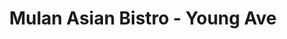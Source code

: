 ---
layout: place
title: "Mulan Asian Bistro - Young Ave"
permalink: /tennessee/memphis/mulan-asian-bistro-young-ave.html
stateAbbr: TN
stateName: Tennessee
cityName: Memphis
seo:
  name: "Mulan Asian Bistro - Young Ave"
  type: Restaurant
  links: null
description: "Looking for sushi in Memphis, Tennessee? Check out Mulan Asian Bistro - Young Ave for a delightful Japanese dining experience. Enjoy a variety of sushi and o..."
place_id: ChIJeeWY2FGHf4gRLHHHkajJMaM
photos:
  - name: >-
      places/ChIJeeWY2FGHf4gRLHHHkajJMaM/photos/AeeoHcLCB-G0ceGP_cijxwDYHFyOf8VjNgPdGOKnUCAYRYhqejxJXhUcHuTz0Fd0obgL-L_es3IP8dyiR607Q9mc9orT8tj0MJMBCB9B1J0WsNHuC9asvWWA6MU59p-jL-jwpq7HzTV0P5V4BADxTVzZOz9bLAqS-SMPDCD_Pp5cf72emcDHsY0uZk7uY9qZYZOx2RA6OSRYfpxnT5mzf-PW1RfMWvwaxXXDfp5YzgCZRAj9-xfYiwYrDmRdUOEwCS_-vS6P1T1lJr9JKaAudniU7Qiki6vKaiT17qrs7NFJ8qeKqqQxbGv6OOfKrKsU_LBfRQniEw9R1QbI8eVQK2aQRVKQSUGik-EKAHH9wy6CoULEduPM011UHly0BKWHybibObBE0-QQE8HtpcQjgxzo8XzJ-LOHKH-yt1mZ0ylZsJ2DRIbb
    widthPx: 4032
    heightPx: 3024
    authorAttributions:
      - displayName: Anthony Coley
        uri: https://maps.google.com/maps/contrib/113462159420206945194
        photoUri: >-
          https://lh3.googleusercontent.com/a-/ALV-UjW65iGjHk-0yBIAcfqsL0i9qGPAxIcW4R5fPDiFwvHnvlpAvLMZdA=s100-p-k-no-mo
    flagContentUri: >-
      https://www.google.com/local/imagery/report/?cb_client=maps_api_places.places_api&image_key=!1e10!2sCIHM0ogKEICAgICB7vbQ2wE&hl=en-US
    googleMapsUri: >-
      https://www.google.com/maps/place//data=!3m4!1e2!3m2!1sCIHM0ogKEICAgICB7vbQ2wE!2e10!4m2!3m1!1s0x887f8751d898e579:0xa331c9a891c7712c
  - name: >-
      places/ChIJeeWY2FGHf4gRLHHHkajJMaM/photos/AeeoHcInGlXltJaNWSAkADcTUXPrR6xK7XtPd_w10B_hKHFHTZIKMn_xmhi9IhbD59uXlzhrbef9blWaTf4y11x-iTUYjP_Pu_R3iLoLhR_qjnDEr8xKVtw2UjjI47Cl2at18JWRS0CpIzMSM6uOPE3nj6YNp3pPAzGZzLhmKi39S3Xrem2wCaFxQDCEzVZ_E3NRclanZMR12Wzboymj2Vo0pyTL900J73NJ6TxfUykWKirgyjeUcvoK5LidFDskTwLD4ybHX6Cnf23hHeodHy1KhUEylRjgXsoglWLMNaDgzg77KmFXs4p_826oAEdRr21dAOe52nBAWqZQ6XOppJIqnMZnirUgFjFQWWsqBT5PHgZ9mjZLIq3iaoF2aW-62ohnUiYZJr3LngMxdlINMm3GnG_ir4tOPTtD6eJw_hA4q7_jexM
    widthPx: 4000
    heightPx: 3000
    authorAttributions:
      - displayName: B. Cochran
        uri: https://maps.google.com/maps/contrib/105307304005844886045
        photoUri: >-
          https://lh3.googleusercontent.com/a-/ALV-UjWfPW1D9MPBFzhhvQzxIlb71lZRiWbJX7ANTegJss2UxQGSHYWMOA=s100-p-k-no-mo
    flagContentUri: >-
      https://www.google.com/local/imagery/report/?cb_client=maps_api_places.places_api&image_key=!1e10!2sCIHM0ogKEICAgICHl7CK-gE&hl=en-US
    googleMapsUri: >-
      https://www.google.com/maps/place//data=!3m4!1e2!3m2!1sCIHM0ogKEICAgICHl7CK-gE!2e10!4m2!3m1!1s0x887f8751d898e579:0xa331c9a891c7712c
  - name: >-
      places/ChIJeeWY2FGHf4gRLHHHkajJMaM/photos/AeeoHcI-U7GlEiYSLVRKgoZKjXzAp-_4up0wDYCRX-O1xEvBfJHfxUq-IZc7JU94RcwFt_AQbl20XFqHTD4M9X4i_64RtZ8cBd-XBPB715T_VShxV6j0NUb_ZsPP_vf7zgYk3rIYRiBtazCh433D4dISg_pYWLzR7QoGZCy_kP9n5g57HTiy2rToNko1WvodMZylYkhjYswi6Bjsl--aKbILJ5pwSOf_qbGjXhkM7wwxxU7nQAc1oLznnuLze8sG5FyD0mfteyQfE949OLJkie7wvt4ElfYlnlCrAXhSOe8b8O1o0yy33wCIvaD6EsN8kzWT5e43_w2MEK3YGtfovCuC0W49XlssOmOYeN3yQ1ak2Ko76jLx80vMaySyTV3FrMhrvM_mEmpR7mGVTEiqS0YjwC5AzNrI9Yvk2hzQ3GhKNQfednk
    widthPx: 4000
    heightPx: 2690
    authorAttributions:
      - displayName: Sonja Warmath
        uri: https://maps.google.com/maps/contrib/114034368605734520950
        photoUri: >-
          https://lh3.googleusercontent.com/a-/ALV-UjUFZOGXY-mIOoNSSurSUjJ3pv067s5osaKa14HY4HYTjByViGA6bw=s100-p-k-no-mo
    flagContentUri: >-
      https://www.google.com/local/imagery/report/?cb_client=maps_api_places.places_api&image_key=!1e10!2sCIHM0ogKEICAgMCQsqqH_gE&hl=en-US
    googleMapsUri: >-
      https://www.google.com/maps/place//data=!3m4!1e2!3m2!1sCIHM0ogKEICAgMCQsqqH_gE!2e10!4m2!3m1!1s0x887f8751d898e579:0xa331c9a891c7712c
  - name: >-
      places/ChIJeeWY2FGHf4gRLHHHkajJMaM/photos/AeeoHcIez6Rs-UJ9Ghl75ddb5w6HC2xhVG2EFtIVNA3UJKoKKnUz8UeqTsgsp3SxtWrDyrvmDcLlu9WNUi2uyrP3VJv5e9FbXXCq_oSr2Yqjf4bkl0wF2OlPFsfFJOT5IdcJUO2oEuPiKot7q2Q-xKYd_aBxOCWAiXAt6-MgR27vZ2lleYx3V_zyWKLSuKjikfZPVq31RViXqYKYrC5H8cIhPKaM9uQTThY8ErymwSUYLP7jWIx7Rd416nIBuuat8QGWjOR2DKelDaD6VISD34JeG5fJYdN36hA3du483RH5tNLLhicvoS5stYh0XAyPZGNGuZd0x_7XBbb_5VAv2RaFrOwt6qWMXa5fv6af3WQ6TbMIEFT5eMD5bj5bFWgBDVBl8Qx9__X6Wq3EP3O4fLiBDQuQx3DetkcJG1BKZlPirqqNtg
    widthPx: 4032
    heightPx: 3024
    authorAttributions:
      - displayName: Venkatlaxmi Vic
        uri: https://maps.google.com/maps/contrib/103186283938720944269
        photoUri: >-
          https://lh3.googleusercontent.com/a-/ALV-UjW8h1OAJwp2xyfWYuTiJ3JWPjYToZN8rJqRVAthZUBhRU08Yili=s100-p-k-no-mo
    flagContentUri: >-
      https://www.google.com/local/imagery/report/?cb_client=maps_api_places.places_api&image_key=!1e10!2sCIHM0ogKEICAgIDOv_KLHQ&hl=en-US
    googleMapsUri: >-
      https://www.google.com/maps/place//data=!3m4!1e2!3m2!1sCIHM0ogKEICAgIDOv_KLHQ!2e10!4m2!3m1!1s0x887f8751d898e579:0xa331c9a891c7712c
  - name: >-
      places/ChIJeeWY2FGHf4gRLHHHkajJMaM/photos/AeeoHcJCYuz0AyCEHpp3qHkNjUn16lVZhjyNIlvny--C_KddSrOLzPZCJ5aN-isbE4mENLmnE1R7Omnm3FolioixufJ5FAqdIPtiM6O5D3Wkrrs7FothPS1RYqTW0foWUW3kEWBljM4MDk6KzgeCatMr9Jl0X6Ks82asmAVUJp8ZLwjZ2xTV3-1Bt9khKsZr3YH4zzliqFL8wSf9A9mRcEKIOuDfywumk222OpKUgnRdFzmfF898-Uvfazy02MFtBQpLpIiJeuhCY5Y1R6GCglsyc1R37FN41XiREM86V9MnS_LHqyJpESQFUnGPFnBaW4KgMmLZJZ8fHSJDowTFrz_JdFvtUrgOJbfWtKt6HP_-fufyaFkT6Z0RGE1itEhGHCnWG9fcOHkit4R9zyP4SB22eX5zlz1gQIZiABotYR00TRTNDX4
    widthPx: 1960
    heightPx: 4032
    authorAttributions:
      - displayName: Myrtha Volcy
        uri: https://maps.google.com/maps/contrib/102769631632884291604
        photoUri: >-
          https://lh3.googleusercontent.com/a-/ALV-UjU9_Iq3zZqBDESPnXIJOqEl3TM0tX9nHMsggV4u3-4NWbAfL1ICMw=s100-p-k-no-mo
    flagContentUri: >-
      https://www.google.com/local/imagery/report/?cb_client=maps_api_places.places_api&image_key=!1e10!2sCIHM0ogKEICAgICkn_XqqAE&hl=en-US
    googleMapsUri: >-
      https://www.google.com/maps/place//data=!3m4!1e2!3m2!1sCIHM0ogKEICAgICkn_XqqAE!2e10!4m2!3m1!1s0x887f8751d898e579:0xa331c9a891c7712c
  - name: >-
      places/ChIJeeWY2FGHf4gRLHHHkajJMaM/photos/AeeoHcI0WTnie1RsLZRkuvNoUtMRH0e6Pcr6gZL8QdNWL4Uz0RuV_d3nuos3lp44zw7CDxbOpAZ7qR2voK8TVOUiP4GpNFvUC48POCd2yC4MI89ekqFlrG597VGYrp3NEZTu6lCB61mT2oy3AyutOUYc2oFY7kuQeFL8kia_E67s-77smyUALdBmtfJtxBgP7-JFiRp9_9DxwsWIbH-IT6c6ykd32Arx_spePPvztPeiWDiS7BJqta3t_m95_t09dTLd4HylgGoMJCKlqfX9kISW9ekmazI6H0vPOCUC8A01FmgOjPhuUQeQJqTKsmMfs-t6Z_UnaGqryN5tNXTpavuDiaqtlgcaCKdvunXuzzfsYloM71goAI7ULlHWxLpPn6HwK2MsWwBx7aGEx3H2JZDnPmqs1H1Ml1FjnfdTluRLL_FvwQ
    widthPx: 4032
    heightPx: 3024
    authorAttributions:
      - displayName: Sid A
        uri: https://maps.google.com/maps/contrib/113864214736397218045
        photoUri: >-
          https://lh3.googleusercontent.com/a-/ALV-UjXbhkgPME5amkkgDOaiMhy4XAPETwdF1KDMPiaIZ1_2n-MjR5m32g=s100-p-k-no-mo
    flagContentUri: >-
      https://www.google.com/local/imagery/report/?cb_client=maps_api_places.places_api&image_key=!1e10!2sCIHM0ogKEICAgIDG3YqmDQ&hl=en-US
    googleMapsUri: >-
      https://www.google.com/maps/place//data=!3m4!1e2!3m2!1sCIHM0ogKEICAgIDG3YqmDQ!2e10!4m2!3m1!1s0x887f8751d898e579:0xa331c9a891c7712c
  - name: >-
      places/ChIJeeWY2FGHf4gRLHHHkajJMaM/photos/AeeoHcIvTLoSTNuYyTEFT2ep9cxxSz_mklyNGLMoABn22cmFbkS_OxKnQ2BORW73xPOMSnSwyvUzJJB8vvF_JTHB09OzhvqQ5jEvbygldWF3zhgq0JqEsqdyshyWIowjpVs3L1AHO6WCkariJGaJcDfzglC8kZQe3DPY0qV8QB9B-NbjwlU0No70Zpao85M305af9jE4r3PDeXPrFtR4Ebaa3lazN3CCaxHQObXHFM4tFhSVVAPuamTCx8frXG0hfdanuzz_hM2Fk-I2pGYBXspnL2bfalnjessaC3VJimP0UPGFMiEH54IyOtbreuGSHiYn4MRuR01UDwhcLf8Rsl1gvj_kUOamg76FY7Lntnqq4MK_8HNb8IOgdQqmVZT0Y2JoRKj3aGKQ7fwBQFzsOwV4eoGzteOehq9ljluDlyGfTwNb
    widthPx: 3000
    heightPx: 4000
    authorAttributions:
      - displayName: Ericia Brown
        uri: https://maps.google.com/maps/contrib/110583745465188126390
        photoUri: >-
          https://lh3.googleusercontent.com/a-/ALV-UjXD44IK8oh3TGJqgun_OHnrDNuUKz4YpQqxpTqOHh5obzjSKKWqEg=s100-p-k-no-mo
    flagContentUri: >-
      https://www.google.com/local/imagery/report/?cb_client=maps_api_places.places_api&image_key=!1e10!2sCIHM0ogKEICAgIDL-fjPpQE&hl=en-US
    googleMapsUri: >-
      https://www.google.com/maps/place//data=!3m4!1e2!3m2!1sCIHM0ogKEICAgIDL-fjPpQE!2e10!4m2!3m1!1s0x887f8751d898e579:0xa331c9a891c7712c
  - name: >-
      places/ChIJeeWY2FGHf4gRLHHHkajJMaM/photos/AeeoHcIsZQdjA3cW4RSt5sx4XMrcX1trh4jJTsdm6CF-XJ4rtzaqVvQbFde6-0aIQGPpny7m_Q1xvY7LDT4Q6XmFqBW_za3lD_RYOyXxuSt4RjUW07h6dM-X15tpdJYXO6ILk0pcvHIhjbDueRkNRHoKMshSZWX3951bkNE0cIowexJibHp3GssSpGQrkv-Fnjbifb9MfStd0dCWMWoBWClU3lcy70EkBL0z-JJpgMA2gPm6_VjtgKWj57nMRERaO_k4xkDLVb90zIZQvPU0rbIiCnWsGqQKrJodHZ8n5J_c_Jaf1y4nAJqvigIb6G6ZhvMT_T2CKX6uwMjDElebn_TiItaDd9t1u-62h0Y8Wz5xTCxNCUwb2kyxQzXbsXudi26QYQiKoSlvlzThdjsWPRCFLwVpx0y7ESM5X4pAVuMQeAYhwQ
    widthPx: 3024
    heightPx: 4032
    authorAttributions:
      - displayName: Megan Atkins
        uri: https://maps.google.com/maps/contrib/113940135712694200402
        photoUri: >-
          https://lh3.googleusercontent.com/a-/ALV-UjUzI_k33wLZ6CiVbMadHTmf_YVKPwNB-0By19WIdC5MfPRxRaKFSg=s100-p-k-no-mo
    flagContentUri: >-
      https://www.google.com/local/imagery/report/?cb_client=maps_api_places.places_api&image_key=!1e10!2sCIHM0ogKEICAgIDX7MqJfQ&hl=en-US
    googleMapsUri: >-
      https://www.google.com/maps/place//data=!3m4!1e2!3m2!1sCIHM0ogKEICAgIDX7MqJfQ!2e10!4m2!3m1!1s0x887f8751d898e579:0xa331c9a891c7712c
  - name: >-
      places/ChIJeeWY2FGHf4gRLHHHkajJMaM/photos/AeeoHcIT-63RwwkXhJVlPKPIMdlFtbmIQNXinKs4QdUXoIxXWb1M02Wc8Y9XVdg2f87OWnyvzTpNwepjfmmpFY2W-lqbsXJaMim4b1uRW_RMBu0vskpBgC9LtUkoEuAKChXJKBED31LHrOl4FeoLwZ4ELYZ0Ph3eR2eG18jirokNyYxO_c0bJDB-VdlsTUw3s3477UaR7h4CLC-h07FfIGiylCuqwl00njVmsW47whNUf9x6HOIDy1AzE4jINkYUzoO_zuomzjkX5p3IxrCEYv5CPHE0j7LNcjNiG9R2muMXLEKOJOI0WNTxSaz8yR-HwDqeTSA0o_KUwdG1uugl_-PnGOL2hBPtvRG_MPu1FQXqPjBo0pdtHTCwxIJzsKdrsJIzjsOFD3DOwU_1Rv_WQ3j9xdvoQKAoxpj2TJSbJ8V0cDjxcw
    widthPx: 4080
    heightPx: 3072
    authorAttributions:
      - displayName: harold reynolds
        uri: https://maps.google.com/maps/contrib/114051047828429835875
        photoUri: >-
          https://lh3.googleusercontent.com/a-/ALV-UjVTxAgxfsRzcXOXaqg5EEd2Oa39XfoUGw4nbkSmboVTR6UOMtKoAg=s100-p-k-no-mo
    flagContentUri: >-
      https://www.google.com/local/imagery/report/?cb_client=maps_api_places.places_api&image_key=!1e10!2sCIHM0ogKEICAgICl446iEA&hl=en-US
    googleMapsUri: >-
      https://www.google.com/maps/place//data=!3m4!1e2!3m2!1sCIHM0ogKEICAgICl446iEA!2e10!4m2!3m1!1s0x887f8751d898e579:0xa331c9a891c7712c
  - name: >-
      places/ChIJeeWY2FGHf4gRLHHHkajJMaM/photos/AeeoHcJmuaiPOBCP7ZM1ZErGalYb1NmWpagGn5CiF-oWwG6wo3lV1oC81Q7iRkiYahSBx-DJk-HMPCP4aNFcRnYaU6ilE7URUfg8wBkpduHBk0_S8wpymLr5kGTW92tGdOgAnCR03gxotdi-X7py3H-C48AbDeGDFSqiUjAWIVsjHM8yhQoFKNBL8AMNIsEkZPBUpgaTaE17_5Ez-FZZMO_G2NHlclX0SNU0-BQl6C6bH2atsBR0YHIWvJaA5ujFAlj-ez9r4GsroFqwdYKZ-xoLHo13GQutDMikv5RkUGXlHBdcP_Low5bvAuINwQCRasU6lFWbHzpOPpHYYMp2z7-rjZc7ah7g7epFycVlW3-yENKkP6qUzmNcUIEWqS7hWqG6dFktGsrngBlhkDbT57Y_cy8_DxQ4vbpDdS9rRzXYA_8
    widthPx: 4032
    heightPx: 3024
    authorAttributions:
      - displayName: Donitrie Sanders Sr
        uri: https://maps.google.com/maps/contrib/104033973091861611838
        photoUri: >-
          https://lh3.googleusercontent.com/a-/ALV-UjWnn0XvkdAbzYeEdjVqjeO3UsZO6Ix8Z2iIoLwOb7R259Xn1i3d=s100-p-k-no-mo
    flagContentUri: >-
      https://www.google.com/local/imagery/report/?cb_client=maps_api_places.places_api&image_key=!1e10!2sCIHM0ogKEICAgIDTtJG5EQ&hl=en-US
    googleMapsUri: >-
      https://www.google.com/maps/place//data=!3m4!1e2!3m2!1sCIHM0ogKEICAgIDTtJG5EQ!2e10!4m2!3m1!1s0x887f8751d898e579:0xa331c9a891c7712c
address: 2149 Young Ave, Memphis, TN 38104, USA
street: 2149 Young Ave
city: Memphis
state: TN
zip: '38104'
country: USA
neighborhood: Cooper-Young
latitude: '35.119509'
longitude: '-89.990917'
accessibility_options:
  wheelchairAccessibleParking: true
  wheelchairAccessibleEntrance: true
  wheelchairAccessibleRestroom: true
  wheelchairAccessibleSeating: true
business_status: OPERATIONAL
name: Mulan Asian Bistro - Young Ave
google_maps_links:
  directionsUri: >-
    https://www.google.com/maps/dir//''/data=!4m7!4m6!1m1!4e2!1m2!1m1!1s0x887f8751d898e579:0xa331c9a891c7712c!3e0
  placeUri: https://maps.google.com/?cid=11759401827878531372
  writeAReviewUri: >-
    https://www.google.com/maps/place//data=!4m3!3m2!1s0x887f8751d898e579:0xa331c9a891c7712c!12e1
  reviewsUri: >-
    https://www.google.com/maps/place//data=!4m4!3m3!1s0x887f8751d898e579:0xa331c9a891c7712c!9m1!1b1
  photosUri: >-
    https://www.google.com/maps/place//data=!4m3!3m2!1s0x887f8751d898e579:0xa331c9a891c7712c!10e5
primary_type: Asian Restaurant
opening_hours:
  regular: null
  current: null
secondary_opening_hours:
  regular:
    weekdayDescriptions: null
    type: null
  current:
    weekdayDescriptions: null
    type: null
phone: null
price_level: null
price_range: null
rating: null
rating_count: 0
website: null
reviews: null
parking_options: null
payment_options: null
allow_dogs: null
curbside_pickup: null
delivery: null
dine_in: null
good_for_children: null
good_for_groups: null
good_for_sports: null
live_music: null
menu_for_children: null
outdoor_seating: null
reservable: null
restroom: null
serves_beer: null
serves_breakfast: null
serves_brunch: null
serves_cocktails: null
serves_coffee: null
serves_dinner: null
serves_dessert: null
serves_lunch: null
serves_vegetarian_food: null
serves_wine: null
takeout: null
summary: null

---